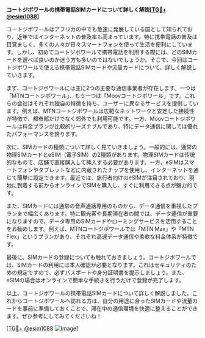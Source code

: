 **コートジボワールの携帯電話SIMカードについて詳しく解説[[TG💪+ @esim1088](https://t.me/s/esim1088)]**

コートジボワールはアフリカの中でも急速に発展している国として知られており、近年ではインターネットの普及率も高まっています。特に携帯電話の普及は目覚ましく、多くの人々が日々スマートフォンを使って生活を便利にしています。しかし、初めてコートジボワールで携帯電話を利用する際には、どのSIMカードを選べば良いのか迷う方も多いのではないでしょうか。そこで、今回はコートジボワールで使える携帯電話SIMカードや流量カードについて、詳しく解説していきます。

まず、コートジボワールには主に2つの主要な通信事業者が存在します。一つは「MTNコートジボワール」、もう一つは「Moovコートジボワール」です。これらの会社はそれぞれ独自の特徴を持ち、ユーザーに異なるサービスを提供しています。例えば、MTNコートジボワールは広範なネットワークと安定した接続性が特徴で、都市部だけでなく郊外でも利用可能です。一方、Moovコートジボワールは料金プランが比較的リーズナブルであり、特にデータ通信に関しては優れたパフォーマンスを誇ります。

次に、SIMカードの種類について詳しく見ていきましょう。一般的には、通常の物理SIMカードとeSIM（電子SIM）の2種類があります。物理SIMカードは传统的なもので、店舗で直接購入して挿入する必要があります。一方、eSIMはスマートフォンやタブレットなどに内蔵されたチップを使用し、インターネットを通じて簡単に設定できます。最近では、旅行者向けのeSIMが注目されており、現地に到着する前からオンラインでSIMを購入し、すぐに利用できる点が魅力的です。

また、SIMカードには通常の音声通話専用のものから、データ通信を重視したプランまで幅広くあります。特に観光客や長期滞在者の間では、データ通信が重要になりますので、データ専用のSIMカードやローミングサービスを活用することをお勧めします。例えば、MTNコートジボワールでは「MTN Max」や「MTN Flex」というプランがあり、それぞれ高速データ通信や柔軟な料金体系が特徴です。

最後に、SIMカードの登録についても触れておきましょう。コートジボワールでは、SIMカードの利用には本人確認が必要となります。これはセキュリティのための規定ですので、必ずパスポートや身分証明書を提示しましょう。また、eSIMの場合はオンラインで簡単な手続きを行うだけで登録が完了します。

以上、コートジボワールの携帯電話SIMカードについて詳しく解説しました。これからコートジボワールへ訪れる方は、自分の用途に合ったSIMカードや流量カードを事前に準備しておくことで、滞在中の通信環境を快適に整えることができます。ぜひ参考にしてみてくださいね！

[[TG💪+ @esim1088](https://t.me/s/esim1088) ![Image](https://i.postimg.cc/Y0z9fWf4/image.png)]